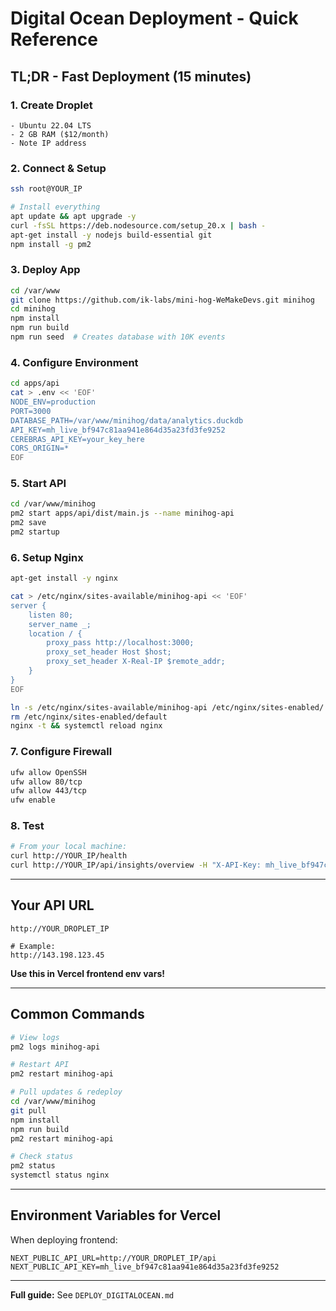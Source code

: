 # Digital Ocean Deployment - Quick Reference

## **TL;DR - Fast Deployment (15 minutes)**

### 1. Create Droplet
```
- Ubuntu 22.04 LTS
- 2 GB RAM ($12/month)
- Note IP address
```

### 2. Connect & Setup
```bash
ssh root@YOUR_IP

# Install everything
apt update && apt upgrade -y
curl -fsSL https://deb.nodesource.com/setup_20.x | bash -
apt-get install -y nodejs build-essential git
npm install -g pm2
```

### 3. Deploy App
```bash
cd /var/www
git clone https://github.com/ik-labs/mini-hog-WeMakeDevs.git minihog
cd minihog
npm install
npm run build
npm run seed  # Creates database with 10K events
```

### 4. Configure Environment
```bash
cd apps/api
cat > .env << 'EOF'
NODE_ENV=production
PORT=3000
DATABASE_PATH=/var/www/minihog/data/analytics.duckdb
API_KEY=mh_live_bf947c81aa941e864d35a23fd3fe9252
CEREBRAS_API_KEY=your_key_here
CORS_ORIGIN=*
EOF
```

### 5. Start API
```bash
cd /var/www/minihog
pm2 start apps/api/dist/main.js --name minihog-api
pm2 save
pm2 startup
```

### 6. Setup Nginx
```bash
apt-get install -y nginx

cat > /etc/nginx/sites-available/minihog-api << 'EOF'
server {
    listen 80;
    server_name _;
    location / {
        proxy_pass http://localhost:3000;
        proxy_set_header Host $host;
        proxy_set_header X-Real-IP $remote_addr;
    }
}
EOF

ln -s /etc/nginx/sites-available/minihog-api /etc/nginx/sites-enabled/
rm /etc/nginx/sites-enabled/default
nginx -t && systemctl reload nginx
```

### 7. Configure Firewall
```bash
ufw allow OpenSSH
ufw allow 80/tcp
ufw allow 443/tcp
ufw enable
```

### 8. Test
```bash
# From your local machine:
curl http://YOUR_IP/health
curl http://YOUR_IP/api/insights/overview -H "X-API-Key: mh_live_bf947c81aa941e864d35a23fd3fe9252"
```

---

## **Your API URL**
```
http://YOUR_DROPLET_IP

# Example:
http://143.198.123.45
```

**Use this in Vercel frontend env vars!**

---

## **Common Commands**

```bash
# View logs
pm2 logs minihog-api

# Restart API
pm2 restart minihog-api

# Pull updates & redeploy
cd /var/www/minihog
git pull
npm install
npm run build
pm2 restart minihog-api

# Check status
pm2 status
systemctl status nginx
```

---

## **Environment Variables for Vercel**

When deploying frontend:
```
NEXT_PUBLIC_API_URL=http://YOUR_DROPLET_IP/api
NEXT_PUBLIC_API_KEY=mh_live_bf947c81aa941e864d35a23fd3fe9252
```

---

**Full guide:** See `DEPLOY_DIGITALOCEAN.md`
